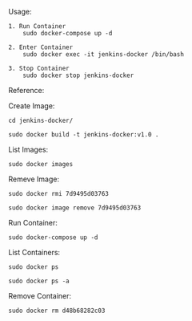 Usage:

	1. Run Container
		sudo docker-compose up -d

	2. Enter Container
		sudo docker exec -it jenkins-docker /bin/bash

	3. Stop Container
		sudo docker stop jenkins-docker


Reference:

Create Image:

	cd jenkins-docker/

	sudo docker build -t jenkins-docker:v1.0 .

List Images:

	sudo docker images

Remeve Image:

	sudo docker rmi 7d9495d03763

	sudo docker image remove 7d9495d03763

Run Container:

	sudo docker-compose up -d

List Containers:

	sudo docker ps

	sudo docker ps -a

Remove Container:

	sudo docker rm d48b68282c03
